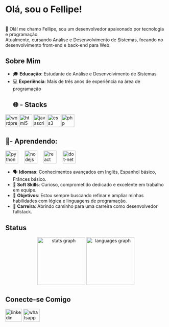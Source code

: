 # Olá, sou o Fellipe!
<br>👋 Olá! me chamo Fellipe, sou um desenvolvedor apaixonado por tecnologia e programação.<br> 
Atualmente, cursando Análise e Desenvolvimento de Sistemas, focando no desenvolvimento front-end e back-end para Web. 

## Sobre Mim

- 🎓 **Educação**: Estudante de Análise e Desenvolvimento de Sistemas
- 💻 **Experiência**: Mais de três anos de experiência na área de programação
  ##  🌐 -  **Stacks** 
 <div><img src="https://cdn.jsdelivr.net/gh/devicons/devicon/icons/wordpress/wordpress-original.svg" height="40" alt="wordpress logo"/> <img src="https://cdn.jsdelivr.net/gh/devicons/devicon/icons/html5/html5-original.svg" height="40" alt="html5 logo"  /> <img src="https://cdn.jsdelivr.net/gh/devicons/devicon/icons/javascript/javascript-original.svg" height="40" alt="javascript logo"  /> <img src="https://cdn.jsdelivr.net/gh/devicons/devicon/icons/css3/css3-original.svg" height="40" alt="css3 logo"/> <img src="https://cdn.jsdelivr.net/gh/devicons/devicon/icons/php/php-original.svg" height="40" alt="php logo"/></div>

## 📝- Aprendendo:
<div align="left">
	<img src="https://cdn.jsdelivr.net/gh/devicons/devicon/icons/python/python-original.svg" height="40" alt="python logo"/>
	<img width="12" />
	<img src="https://cdn.jsdelivr.net/gh/devicons/devicon/icons/nodejs/nodejs-original.svg" height="40" alt="nodejs logo"/>
	<img width="12" />
	<img src="https://cdn.jsdelivr.net/gh/devicons/devicon/icons/react/react-original.svg" height="40" alt="react logo"/>
	<img width="12" />
	<img src="https://cdn.jsdelivr.net/gh/devicons/devicon/icons/dot-net/dot-net-original.svg" height="40" alt="dot-net logo" />
</div>

- 🗣️ **Idiomas**: Conhecimentos avançados em Inglês, Espanhol básico, Frânces básico.
- 🤝 **Soft Skills**: Curioso, comprometido dedicado e excelente em trabalho em equipe.
- 🌱 **Objetivos**: Estou sempre buscando refinar e ampliar minhas habilidades com lógica e linguagens de programação.
- 🚀 **Carreira**: Abrindo caminho para uma carreira como desenvolvedor fullstack.

## Status
<div align="center">
  <img src="https://github-readme-stats.vercel.app/api?username=Fellipe-Syllos&hide_title=false&hide_rank=false&show_icons=true&include_all_commits=true&count_private=true&disable_animations=false&theme=dracula&locale=en&hide_border=false&order=1" height="150" alt="stats graph"/>
  <img src="https://github-readme-stats.vercel.app/api/top-langs?username=Fellipe-Syllos&locale=en&hide_title=false&layout=compact&card_width=320&langs_count=5&theme=dracula&hide_border=false&order=2" height="150" alt="languages graph"/>
</div>

## Conecte-se Comigo
<div align="left">
  <a href="https://www.linkedin.com/in/seulinkedin](https://www.linkedin.com/in/fellipe-syllos-de-carvalho-7008b0295/"><img src="https://raw.githubusercontent.com/maurodesouza/profile-readme-generator/master/src/assets/icons/social/linkedin/default.svg" width="52" height="40" alt="linkedin logo"/></a>
  <a href="https://w.app/GYPD9d"><img src="https://raw.githubusercontent.com/maurodesouza/profile-readme-generator/master/src/assets/icons/social/whatsapp/default.svg" width="52" height="40" alt="whatsapp logo"/></a>
</div>

###
